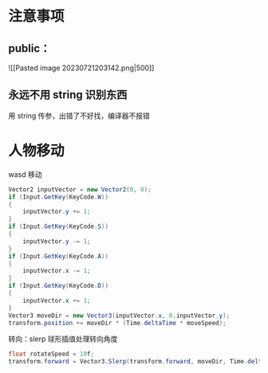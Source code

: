 # 注意事项
## public：
![[Pasted image 20230721203142.png|500]]
## 永远不用 string 识别东西
用 string 传参，出错了不好找，编译器不报错
# 人物移动
wasd 移动
```cs
Vector2 inputVector = new Vector2(0, 0);
if (Input.GetKey(KeyCode.W))
{
    inputVector.y += 1;
}
if (Input.GetKey(KeyCode.S))
{
    inputVector.y -= 1;
}
if (Input.GetKey(KeyCode.A))
{
    inputVector.x -= 1;
}  
if (Input.GetKey(KeyCode.D))
{
    inputVector.x += 1;
}
Vector3 moveDir = new Vector3(inputVector.x, 0,inputVector.y);
transform.position += moveDir * (Time.deltaTime * moveSpeed);
```

转向：slerp 球形插值处理转向角度

```cs 
float rotateSpeed = 10f;  
transform.forward = Vector3.Slerp(transform.forward, moveDir, Time.deltaTime * rotateSpeed);
```
